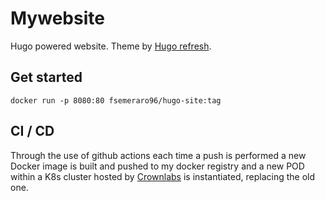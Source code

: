 # Mywebsite
Hugo powered website. Theme by [Hugo refresh](https://github.com/PippoRJ/hugo-refresh/tree/2f61f41d97d7955e6de02b84565ec0e18f5fefe8).
## Get started
```
docker run -p 8080:80 fsemeraro96/hugo-site:tag
```
## CI / CD
Through the use of github actions each time a push is performed a new Docker image is built and pushed to my docker registry and a new POD within a K8s cluster hosted by [Crownlabs](https://crownlabs.polito.it/) is instantiated, replacing the old one.
